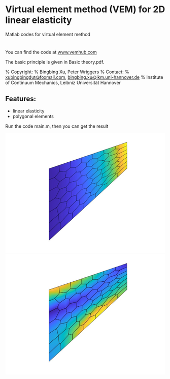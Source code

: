 # Virtual element method (VEM) for 2D linear elasticity
Matlab codes for virtual element method

# 
You can find the code at www.vemhub.com

The basic principle is given in Basic theory.pdf.

% Copyright:
% Bingbing Xu, Peter Wriggers
% Contact:
% xubingbingdut@foxmail.com, bingbing.xu@ikm.uni-hannover.de
% Institute of Continuum Mechanics, Leibniz Universität Hannover


## Features:
* linear elasticity
* polygonal elements

Run the code main.m, then you can get the result
<div align="center">
    <img src="https://github.com/Qinxiaoye/VEM_mechanics2D/blob/main/uy.jpg">
</div>

<div align="center">
    <img src="https://github.com/Qinxiaoye/VEM_mechanics2D/blob/main/von-mises.jpg">
</div>
